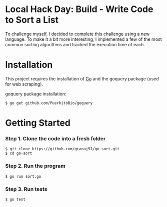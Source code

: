 # Local Hack Day: Build - Write Code to Sort a List
To challenge myself, I decided to complete this challenge using a new language. To make it a bit more interesting, I implemented a few of the most common sorting algorithms and tracked the execution time of each.

# Installation
This project requires the installation of [Go](https://golang.org) and the goquery package (used for web scraping).

goquery package installation:
```
$ go get github.com/PuerkitoBio/goquery
```

# Getting Started
### Step 1. Clone the code into a fresh folder
```
$ git clone https://github.com/granaj91/go-sort.git
$ cd go-sort
```

### Step 2. Run the program
```
$ go run sort.go
```

### Step 3. Run tests
```
$ go test
```
